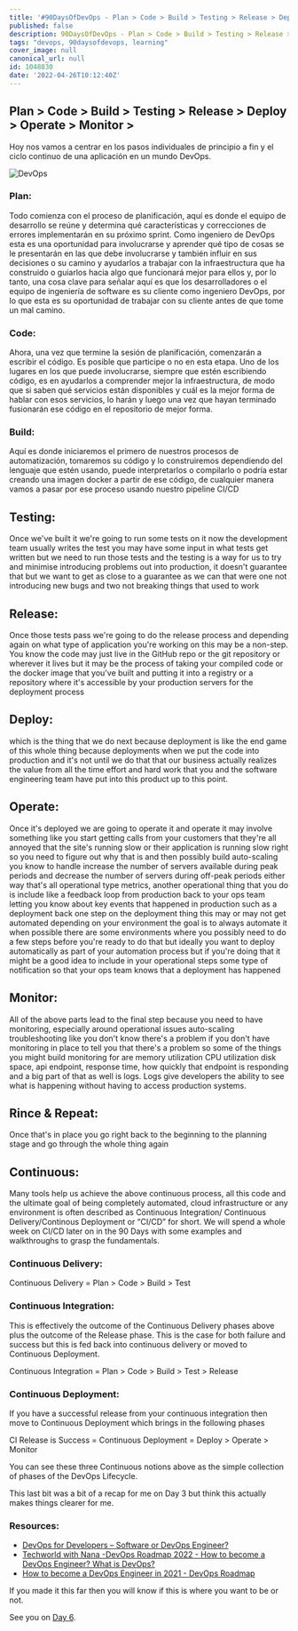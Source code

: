 ```yaml
---
title: '#90DaysOfDevOps - Plan > Code > Build > Testing > Release > Deploy > Operate > Monitor > - Day 5'
published: false
description: 90DaysOfDevOps - Plan > Code > Build > Testing > Release > Deploy > Operate > Monitor >
tags: "devops, 90daysofdevops, learning"
cover_image: null
canonical_url: null
id: 1048830
date: '2022-04-26T10:12:40Z'
---
```

## Plan > Code > Build > Testing > Release > Deploy > Operate > Monitor > 

Hoy nos vamos a centrar en los pasos individuales de principio a fin y el ciclo continuo de una aplicación en un mundo DevOps. 

![DevOps](Images/Day5_DevOps8.png)

### Plan:

Todo comienza con el proceso de planificación, aquí es donde el equipo de desarrollo se reúne y determina qué características y correcciones de errores implementarán en su próximo sprint. Como ingeniero de DevOps esta es una oportunidad para involucrarse y aprender qué tipo de cosas se le presentarán en las que debe involucrarse y también influir en sus decisiones o su camino y ayudarlos a trabajar con la infraestructura que ha construido o guiarlos hacia algo que funcionará mejor para ellos y, por lo tanto, una cosa clave para señalar aquí es que los desarrolladores o el equipo de ingeniería de software es su cliente como ingeniero DevOps, por lo que esta es su oportunidad de trabajar con su cliente antes de que tome un mal camino.

### Code:

Ahora, una vez que termine la sesión de planificación, comenzarán a escribir el código. Es posible que participe o no en esta etapa. Uno de los lugares en los que puede involucrarse, siempre que estén escribiendo código, es en ayudarlos a comprender mejor la infraestructura, de modo que si saben qué servicios están disponibles y cuál es la mejor forma de hablar con esos servicios, lo harán y luego una vez que hayan terminado fusionarán ese código en el repositorio de mejor forma.

### Build:

Aquí es donde iniciaremos el primero de nuestros procesos de automatización, tomaremos su código y lo construiremos dependiendo del lenguaje que estén usando, puede interpretarlos o compilarlo o podría estar creando una imagen docker a partir de ese código, de cualquier manera vamos a pasar por ese proceso usando nuestro pipeline CI/CD

## Testing:

Once we've built it we're going to run some tests on it now the development team usually writes the test you may have some input in what tests get written but we need to run those tests and the testing is a way for us to try and minimise introducing problems out into production, it doesn't guarantee that but we want to get as close to a guarantee as we can that were one not introducing new bugs and two not breaking things that used to work

## Release:

Once those tests pass we're going to do the release process and depending again on what type of application you're working on this may be a non-step. You know the code may just live in the GitHub repo or the git repository or wherever it lives but it may be the process of taking your compiled code or the docker image that you've built and putting it into a registry or a repository where it's accessible by your production servers for the deployment process 

## Deploy:

which is the thing that we do next because deployment is like the end game of this whole thing because deployments when we put the code into production and it's not until we do that that our business actually realizes the value from all the time effort and hard work that you and the software engineering team have put into this product up to this point. 

## Operate:

Once it's deployed we are going to operate it and operate it may involve something like you start getting calls from your customers that they're all annoyed that the site's running slow or their application is running slow right so you need to figure out why that is and then possibly build auto-scaling you know to handle increase the number of servers available during peak periods and decrease the number of servers during off-peak periods either way that's all operational type metrics, another operational thing that you do is include like a feedback loop from production back to your ops team letting you know about key events that happened in production such as a deployment back one step on the deployment thing this may or may not get automated depending on your environment the goal is to always automate it when possible there are some environments where you possibly need to do a few steps before you're ready to do that but ideally you want to deploy automatically as part of your automation process but if you're doing that it might be a good idea to include in your operational steps some type of notification so that your ops team knows that a deployment has happened 

## Monitor:

All of the above parts lead to the final step because you need to have monitoring, especially around operational issues auto-scaling troubleshooting like you don't know
there's a problem if you don't have monitoring in place to tell you that there's a problem so some of the things you might build monitoring for are memory utilization CPU utilization disk space, api endpoint,  response time,  how quickly that endpoint is responding and a big part of that as well is logs. Logs give developers the ability to see what is happening without having to access production systems. 

## Rince & Repeat: 

Once that's in place you go right back to the beginning to the planning stage and go through the whole thing again

## Continuous:

Many tools help us achieve the above continuous process, all this code and the ultimate goal of being completely automated, cloud infrastructure or any environment is often described as Continuous Integration/ Continuous Delivery/Continous Deployment or “CI/CD” for short. We will spend a whole week on CI/CD later on in the 90 Days with some examples and walkthroughs to grasp the fundamentals. 

### Continuous Delivery:

Continuous Delivery = Plan > Code > Build > Test 

### Continuous Integration:

This is effectively the outcome of the Continuous Delivery phases above plus the outcome of the Release phase. This is the case for both failure and success but this is fed back into continuous delivery or moved to Continuous Deployment. 

Continuous Integration = Plan > Code > Build > Test > Release 

### Continuous Deployment: 

If you have a successful release from your continuous integration then move to Continuous Deployment which brings in the following phases 

CI Release is Success = Continuous Deployment = Deploy > Operate > Monitor 

You can see these three Continuous notions above as the simple collection of phases of the DevOps Lifecycle. 

This last bit was a bit of a recap for me on Day 3 but think this actually makes things clearer for me. 

### Resources:

- [DevOps for Developers – Software or DevOps Engineer?](https://www.youtube.com/watch?v=a0-uE3rOyeU)
- [Techworld with Nana -DevOps Roadmap 2022 - How to become a DevOps Engineer? What is DevOps? ](https://www.youtube.com/watch?v=9pZ2xmsSDdo&t=125s)
- [How to become a DevOps Engineer in 2021 - DevOps Roadmap](https://www.youtube.com/watch?v=5pxbp6FyTfk)

If you made it this far then you will know if this is where you want to be or not. 

See you on [Day 6](day06.md). 
